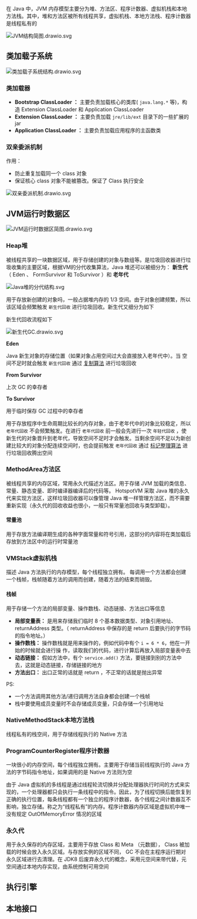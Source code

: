 在 Java 中，JVM 内存模型主要分为堆、方法区、程序计数器、虚拟机栈和本地方法栈。其中，堆和方法区被所有线程共享，虚拟机栈、本地方法栈、程序计数器是线程私有的

![JVM结构简图.drawio.svg](JVM内存模型/JVM结构简图.drawio.svg)

## 类加载子系统

![类加载子系统结构.drawio.svg](JVM内存模型/类加载子系统结构.drawio.svg)

### 类加载器

- **Bootstrap ClassLoader ：** 主要负责加载核心的类库( `java.lang.*` 等)，构造 Extension ClassLoader 和 Application ClassLoader
- **Extension ClassLoader ：** 主要负责加载 `jre/lib/ext` 目录下的一些扩展的 jar
- **Application ClassLoader ：** 主要负责加载应用程序的主函数类

### 双亲委派机制

作用：

- 防止重复加载同一个 class 对象
- 保证核心 class 对象不能被篡改。保证了 Class 执行安全

![双亲委派机制.drawio.svg](JVM内存模型/双亲委派机制.drawio.svg)

## JVM运行时数据区

![JVM运行时数据区简图.drawio.svg](JVM内存模型/JVM运行时数据区简图.drawio.svg)

### Heap堆

被线程共享的一块数据区域，用于存储创建的对象与数组等。是垃圾回收器进行垃圾收集的主要区域，根据VM的分代收集算法，Java 堆还可以被细分为： **新生代** （ Eden 、 FormSurvivor 和 ToSurvivor ）和 **老年代**

![Java堆的分代结构.svg](JVM内存模型/Java堆分代结构.drawio.svg)

<!-- tabs:start -->
<!-- tab:新生代 -->
用于存放新创建的对象吗，一般占据堆内存的 1/3 空间。由于对象创建频繁，所以该区域会频繁触发 `新生代回收` 进行垃圾回收。新生代又细分为如下

新生代回收流程如下

![新生代GC.drawio.svg](JVM内存模型/新生代GC.drawio.svg)

**Eden**

Java 新生对象的存储位置（如果对象占用空间过大会直接放入老年代中）。当 空间不足时就会触发 `新生代回收` 通过 [复制算法](/Java/JVM/GC回收机制.md?id=GC回收算法) 进行垃圾回收

**From Survivor**

上次 GC 的幸存者

**To Survivor**

用于临时保存 GC 过程中的幸存者

<!-- tab:老年代 -->
用于存放程序中生命周期比较长的内存对象，由于老年代中的对象比较稳定，所以 `老年代回收` 不会频繁触发。在进行 `老年代回收` 前一般会先进行一次 `年轻代回收` ，使新生代的对象晋升到老年代，导致空间不足时才会触发。当剩余空间不足以为新创建比较大的对象分配连续空间时，也会提前触发 `老年代回收` 通过 [标记整理算法](/Java/JVM/GC回收机制.md?id=GC回收算法) 进行垃圾回收腾出空间

<!-- tabs:end -->

### MethodArea方法区

被线程共享的内存区域，常用永久代描述方法区。用于存储 JVM 加载的类信息、常量、静态变量、即时编译器编译后的代码等。 HotspotVM 采取 Java 堆的永久代来实现方法区，这样垃圾回收器可以像管理 Java 堆一样管理方法区，而不需要重新实现（永久代的回收收益也很小，一般只有常量池回收与类型卸载）。

#### 常量池

用于存放方法编译期生成的各种字面常量和符号引用，这部分的内容将在类加载后存放到方法区中的运行时常量池

### VMStack虚拟机栈

描述 Java 方法执行的内存模型，每个线程独立拥有。 每调用一个方法都会创建一个栈帧，栈帧随着方法的调用而创建，随着方法的结束而销毁。

#### 栈帧

用于存储一个方法的局部变量、操作数栈、动态链接、方法出口等信息

- **局部变量表：** 是用来存储我们临时 8 个基本数据类型、对象引用地址、 returnAddress 类型。（ returnAddress 中保存的是 return 后要执行的字节码的指令地址。）
- **操作数栈：** 操作数栈就是用来操作的，例如代码中有个 `i = 6 * 6`，他在一开始的时候就会进行操 作，读取我们的代码，进行计算后再放入局部变量表中去
- **动态链接：** 假如方法中，有个 `service.add()` 方法，要链接到别的方法中去，这就是动态链接，存储链接的地方
- **方法出口：** 出口正常的话就是 return ，不正常的话就是抛出异常

PS:

- 一个方法调用其他方法/递归调用方法自身都会创建一个栈帧
- 栈中要使用成员变量时不会存储成员变量，只会存储一个引用地址

### NativeMethodStack本地方法栈

线程私有的栈空间，用于存储线程执行的 Native 方法

### ProgramCounterRegister程序计数器

一块很小的内存空间，每个线程独立拥有。主要用于存储当前线程执行的 Java 方法的字节码指令地址，如果调用的是 Native 方法则为空

由于 Java 虚拟机的多线程是通过线程轮流切换并分配处理器执行时间的方式来实现的，一个处理器都只会执行一条线程中的指令。因此，为了线程切换后能恢复到正确的执行位置，每条线程都有一个独立的程序计数器，各个线程之间计数器互不影响，独立存储。称之为“线程私有”的内存。程序计数器内存区域是虚拟机中唯一没有规定 OutOfMemoryError 情况的区域

### 永久代

用于永久保存的内存区域，主要用于存放 Class 和 Meta （元数据）， Class 被加载的时候会放入永久区域。与存放实例的区域不同， GC 不会在主程序运行期对永久区域进行去清理。在 JDK8 后废弃永久代的概念，采用元空间来带代替，元空间通过本地内存实现，由系统控制可用空间

## 执行引擎

## 本地接口
